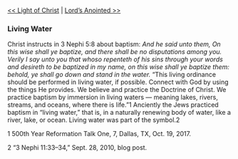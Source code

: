 [<< Light of Christ](Light%20of%20Christ)  |  [Lord’s Anointed >>](Lord’s%20Anointed)

### Living Water
Christ instructs in 3 Nephi 5:8 about baptism: *And he said unto them, On this wise shall ye baptize, and there shall be no disputations among you. Verily I say unto you that whoso repenteth of his sins through your words and desireth to be baptized in my name, on this wise shall ye baptize them: behold, ye shall go down and stand in the water.* “This living ordinance should be performed in living water, if possible. Connect with God by using the things He provides. We believe and practice the Doctrine of Christ. We practice baptism by immersion in living waters — meaning lakes, rivers, streams, and oceans, where there is life.”1 Anciently the Jews practiced baptism in “living water,” that is, in a naturally renewing body of water, like a river, lake, or ocean. Living water was part of the symbol.2



1 500th Year Reformation Talk One, 7, Dallas, TX, Oct. 19, 2017.


2 “3 Nephi 11:33–34,” Sept. 28, 2010, blog post.